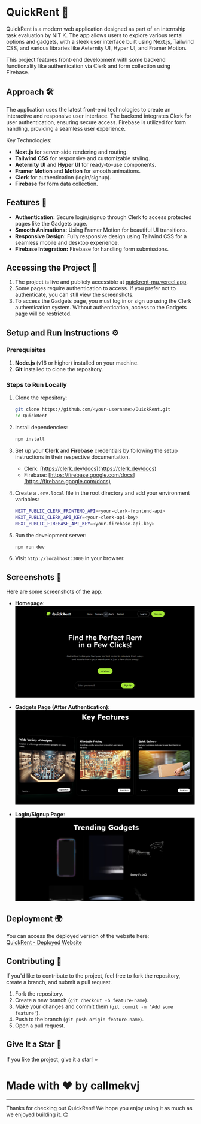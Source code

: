 
# QuickRent 🚀

QuickRent is a modern web application designed as part of an internship task evaluation by NIT K. The app allows users to explore various rental options and gadgets, with a sleek user interface built using Next.js, Tailwind CSS, and various libraries like Aeternity UI, Hyper UI, and Framer Motion.

This project features front-end development with some backend functionality like authentication via Clerk and form collection using Firebase.

## Approach 🛠️

The application uses the latest front-end technologies to create an interactive and responsive user interface. The backend integrates Clerk for user authentication, ensuring secure access. Firebase is utilized for form handling, providing a seamless user experience.

Key Technologies:
- **Next.js** for server-side rendering and routing.
- **Tailwind CSS** for responsive and customizable styling.
- **Aeternity UI** and **Hyper UI** for ready-to-use components.
- **Framer Motion** and **Motion** for smooth animations.
- **Clerk** for authentication (login/signup).
- **Firebase** for form data collection.

## Features 🌟

- **Authentication:** Secure login/signup through Clerk to access protected pages like the Gadgets page.
- **Smooth Animations:** Using Framer Motion for beautiful UI transitions.
- **Responsive Design:** Fully responsive design using Tailwind CSS for a seamless mobile and desktop experience.
- **Firebase Integration:** Firebase for handling form submissions.

## Accessing the Project 🔐

1. The project is live and publicly accessible at [quickrent-mu.vercel.app](https://quickrent-mu.vercel.app/).
2. Some pages require authentication to access. If you prefer not to authenticate, you can still view the screenshots.
3. To access the Gadgets page, you must log in or sign up using the Clerk authentication system. Without authentication, access to the Gadgets page will be restricted.


## Setup and Run Instructions ⚙️

### Prerequisites

1. **Node.js** (v16 or higher) installed on your machine.
2. **Git** installed to clone the repository.

### Steps to Run Locally

1. Clone the repository:

   ```bash
   git clone https://github.com/<your-username>/QuickRent.git
   cd QuickRent
   ```

2. Install dependencies:

   ```bash
   npm install
   ```

3. Set up your **Clerk** and **Firebase** credentials by following the setup instructions in their respective documentation.
   - Clerk: [https://clerk.dev/docs](https://clerk.dev/docs)
   - Firebase: [https://firebase.google.com/docs](https://firebase.google.com/docs)

4. Create a `.env.local` file in the root directory and add your environment variables:

   ```bash
   NEXT_PUBLIC_CLERK_FRONTEND_API=<your-clerk-frontend-api>
   NEXT_PUBLIC_CLERK_API_KEY=<your-clerk-api-key>
   NEXT_PUBLIC_FIREBASE_API_KEY=<your-firebase-api-key>
   ```

5. Run the development server:

   ```bash
   npm run dev
   ```

6. Visit `http://localhost:3000` in your browser.

## Screenshots 📸

Here are some screenshots of the app:

- **Homepage**:  
  ![Homepage Screenshot](./screenshots/1.png)

- **Gadgets Page (After Authentication)**:  
  ![Gadgets Page](./screenshots/2.png)

- **Login/Signup Page**:  
  ![Login Page](./screenshots/3.png)

## Deployment 🌍

You can access the deployed version of the website here:  
[QuickRent - Deployed Website](https://quickrent-website.vercel.app)

## Contributing 🤝

If you'd like to contribute to the project, feel free to fork the repository, create a branch, and submit a pull request.

1. Fork the repository.
2. Create a new branch (`git checkout -b feature-name`).
3. Make your changes and commit them (`git commit -m 'Add some feature'`).
4. Push to the branch (`git push origin feature-name`).
5. Open a pull request.

## Give It a Star 🌟

If you like the project, give it a star! ⭐

# Made with ❤️ by callmekvj 

---
Thanks for checking out QuickRent! We hope you enjoy using it as much as we enjoyed building it. 😊
